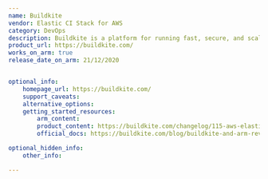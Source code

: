 ```yaml
---
name: Buildkite
vendor: Elastic CI Stack for AWS
category: DevOps
description: Buildkite is a platform for running fast, secure, and scalable continuous integration pipelines on your own infrastructure.
product_url: https://buildkite.com/
works_on_arm: true
release_date_on_arm: 21/12/2020


optional_info:
    homepage_url: https://buildkite.com/
    support_caveats:
    alternative_options:
    getting_started_resources:
        arm_content: 
        product_content: https://buildkite.com/changelog/115-aws-elastic-stack-support-for-arm-instances-rocket
        official_docs: https://buildkite.com/blog/buildkite-and-arm-revisited

optional_hidden_info:
    other_info: 

---
```

